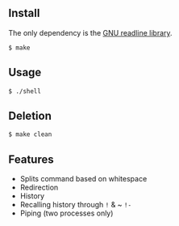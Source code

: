 ## Install

The only dependency is the [GNU readline library](https://cnswww.cns.cwru.edu/php/chet/readline/rltop.html).

```
$ make
```
## Usage

```
$ ./shell
```
## Deletion

```
$ make clean
```
## Features

- Splits command based on whitespace
- Redirection
- History
- Recalling history through `!` & ~ `!-`
- Piping (two processes only)

